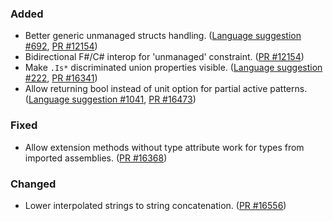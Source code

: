 ### Added

* Better generic unmanaged structs handling. ([Language suggestion #692](https://github.com/fsharp/fslang-suggestions/issues/692), [PR #12154](https://github.com/dotnet/fsharp/pull/12154))
* Bidirectional F#/C# interop for 'unmanaged' constraint. ([PR #12154](https://github.com/dotnet/fsharp/pull/12154))
* Make `.Is*` discriminated union properties visible. ([Language suggestion #222](https://github.com/fsharp/fslang-suggestions/issues/222), [PR #16341](https://github.com/dotnet/fsharp/pull/16341))
* Allow returning bool instead of unit option for partial active patterns. ([Language suggestion #1041](https://github.com/fsharp/fslang-suggestions/issues/1041), [PR #16473](https://github.com/dotnet/fsharp/pull/16473))

### Fixed

* Allow extension methods without type attribute work for types from imported assemblies. ([PR #16368](https://github.com/dotnet/fsharp/pull/16368))

### Changed

* Lower interpolated strings to string concatenation. ([PR #16556](https://github.com/dotnet/fsharp/pull/16556))